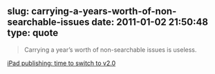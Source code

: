 slug: carrying-a-years-worth-of-non-searchable-issues
date: 2011-01-02 21:50:48
type: quote
---

> Carrying a year’s worth of non-searchable issues is useless.

[iPad publishing: time to switch to v2.0](http://www.mondaynote.com/2011/01/02/ipad-publishing-time-to-switch-to-v2-0/)
